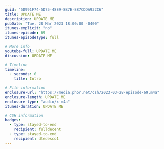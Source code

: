```yaml
---
guid: "5D991F74-5D75-48E9-8B7E-E87CDDA932C6"
title: UPDATE ME
description: UPDATE ME
pubDate: "Tue, 28 Mar 2023 18:00:00 -0400"
itunes-explicit: "no"
itunes-episode: 69
itunes-episodeType: full

# More info
youtube-full: UPDATE ME
discussion: UPDATE ME

# Timeline
timeline:
  - seconds: 0
    title: Intro

# File information
enclosure-url: "https://media.phor.net/csh/2023-03-28-episode-69.m4a"
enclosure-length: UPDATE ME
enclosure-type: "audio/x-m4a"
itunes-duration: UPDATE ME

# CSH information
badges:
  - type: stayed-to-end
    recipient: fulldecent
  - type: stayed-to-end
    recipient: dtedesco1
---
```


<!--

episode-file-name: 2023-03-28-episode-69
title: '''SEC vs CFTC'''
description: '''In this episode, we go over the implications of SEC''s allegations
  against TRON and other notable individuals within the cryptocurrency industry. We
  also discuss the significance of disclosing paid promotions for tokens, the legality
  of token securities in the testnet, and our experiment with a JSON-to-YAML converter.'''
youtube-full: https://youtu.be/MA0pM_7cmOA
discussion: https://twitter.com/fulldecent/status/1640938595564306432
timeline:
- seconds: 0
  title: Intro
- seconds: 30
  title: Numerology 69
- seconds: 50
  title: tbone updates
- seconds: 90
  title: Data minimization fo real
- seconds: 283
  title: Few shotting
- seconds: 548
  title: SEC and CFTC homerun
- seconds: 676
  title: Paid promotions rules
- seconds: 754
  title: My video, paid promotion
- seconds: 769
  title: Are testnet tokens securities!?
- seconds: 922
  title: What tokens did Will buy?
- seconds: 970
  title: You indemnify MetaMask?
- seconds: 1021
  title: Binance and VPNs
- seconds: 1111
  title: SEC CFTC Risk
badges:
- type: stayed-to-end
  recipient: dtedesco1
- type: stayed-to-end
  recipient: '037'
- type: stayed-to-end
  recipient: VjDeliria


-->